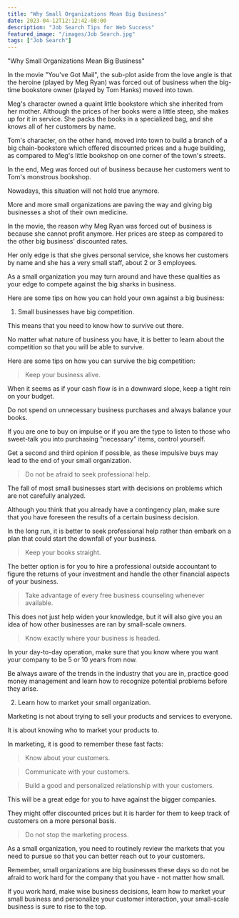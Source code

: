 ```yaml
---
title: "Why Small Organizations Mean Big Business"
date: 2023-04-12T12:12:42-08:00
description: "Job Search Tips for Web Success"
featured_image: "/images/Job Search.jpg"
tags: ["Job Search"]
---
```


"Why Small Organizations Mean Big Business"


In the  movie "You've Got Mail", the sub-plot aside from the love angle is that the heroine (played by Meg Ryan)  was forced out of business when the big-time bookstore owner (played by Tom Hanks) moved into town. 

Meg's character owned a quaint little bookstore which she inherited from her mother. Although the prices of her books were a little steep, she makes up for it in service. She packs the books in a specialized bag, and she knows all of her customers by name.

Tom's character, on the other hand, moved into town to build a branch of a big chain-bookstore which offered discounted prices and a huge building, as compared to Meg's little bookshop on one corner of the town's streets.

In the end, Meg was forced out of business because her customers went to Tom's monstrous bookshop. 

Nowadays, this situation will not hold true anymore.

More and more small organizations are paving the way and giving big businesses a shot of their own medicine. 

In the movie, the reason why Meg Ryan was forced out of business is because she cannot profit anymore. Her prices are steep as compared to the other big business' discounted rates. 

Her only edge is that she gives personal service, she knows her customers by name and she has a very small staff, about 2 or 3 employees. 

As a small organization you may turn around and have these qualities as your edge to compete against the big sharks in business. 

Here are some tips on how you can hold your own against a big business: 

1. Small businesses have big competition.

This means that you need to know how to survive out there. 

No matter what nature of business you have, it is better to learn about the competition so that you will be able to survive.  

Here are some tips on how you can survive the big competition: 

>Keep your business alive. 

When it seems as if your cash flow is in a downward slope, keep a tight rein on your budget. 

Do not spend on unnecessary business purchases and always balance your books. 

If you are one to buy on impulse or if you are the type to listen to those who sweet-talk you into purchasing "necessary" items, control yourself. 

Get a second and third opinion if possible, as these impulsive buys may lead to the end of your small organization. 

>Do not be afraid to seek professional help. 

The fall of most small businesses start with decisions on problems which are not carefully analyzed. 

Although you think that you already have a contingency plan, make sure that you have foreseen the results of a certain business decision. 

In the long run, it is better to seek professional help rather than embark on a plan that could start the downfall of your business. 

>Keep your books straight.

The better option is for you to hire a professional outside accountant to figure the returns of your investment and handle the other financial aspects of your business.

>Take advantage of every free business counseling whenever available. 

This does not just help widen your knowledge, but it will also give you an idea of how other businesses are ran by small-scale owners. 

>Know exactly where your business is headed. 

In your day-to-day operation, make sure that you know where you want your company to be 5 or 10 years from now. 

Be always aware of the trends in the industry that you are in, practice good money management and learn how to recognize potential problems before they arise. 

2. Learn how to market your small organization. 

Marketing is not about trying to sell your products and services to everyone. 

It is about knowing who to market your products to. 

In marketing, it is good to remember these fast facts:

> Know about your customers.

>Communicate with your customers.

>Build a good and personalized relationship with your customers. 

This will be a great edge for you to have against the bigger companies. 

They might offer discounted prices but it is harder for them to keep track of customers on a more personal basis. 
 
>Do not stop the marketing process. 

As a small organization, you need to routinely review the markets that you need to pursue so that you can better reach out to your customers. 

Remember, small organizations are big businesses these days so do not be afraid to work hard for the company that you have - not matter how small. 

If you work hard, make wise business decisions, learn how to market your small business and personalize your customer interaction, your small-scale business is sure to rise to the top.





